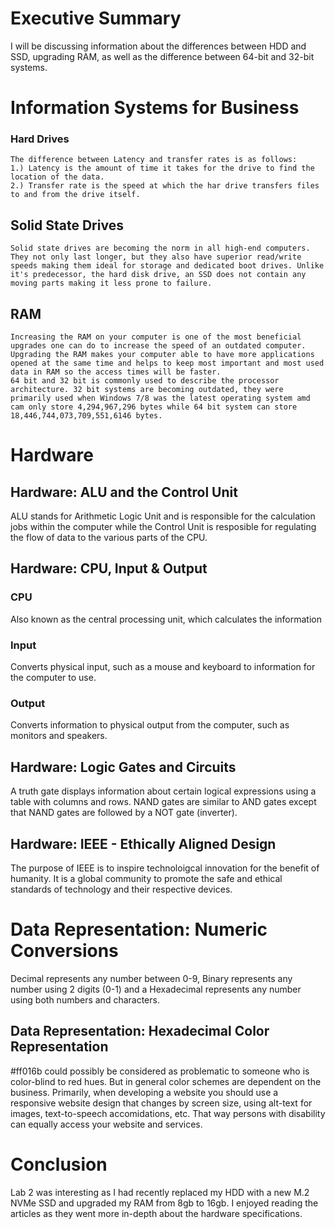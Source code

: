# Executive Summary
  I will be discussing information about the differences between HDD and SSD, upgrading RAM, as well as the difference between 64-bit and 32-bit systems.
# Information Systems for Business
  ### Hard Drives
    The difference between Latency and transfer rates is as follows:
    1.) Latency is the amount of time it takes for the drive to find the location of the data.
    2.) Transfer rate is the speed at which the har drive transfers files to and from the drive itself.
  ## Solid State Drives
    Solid state drives are becoming the norm in all high-end computers. They not only last longer, but they also have superior read/write speeds making them ideal for storage and dedicated boot drives. Unlike it's predecessor, the hard disk drive, an SSD does not contain any moving parts making it less prone to failure.
  ## RAM
    Increasing the RAM on your computer is one of the most beneficial upgrades one can do to increase the speed of an outdated computer. Upgrading the RAM makes your computer able to have more applications opened at the same time and helps to keep most important and most used data in RAM so the access times will be faster.
    64 bit and 32 bit is commonly used to describe the processor architecture. 32 bit systems are becoming outdated, they were primarily used when Windows 7/8 was the latest operating system amd cam only store 4,294,967,296 bytes while 64 bit system can store 18,446,744,073,709,551,6146 bytes.
# Hardware
## Hardware: ALU and the Control Unit
  ALU stands for Arithmetic Logic Unit and is responsible for the calculation jobs within the computer while the Control Unit is resposible for regulating the flow of data to the various parts of the CPU.
## Hardware: CPU, Input & Output
### CPU
  Also known as the central processing unit, which calculates the information
### Input
  Converts physical input, such as a mouse and keyboard to information for the computer to use.
### Output
  Converts information to physical output from the computer, such as monitors and speakers.
## Hardware: Logic Gates and Circuits
  A truth gate displays information about certain logical expressions using a table with columns and rows. NAND gates are similar to AND gates except that NAND gates are followed by a NOT gate (inverter).
## Hardware: IEEE - Ethically Aligned Design
  The purpose of IEEE is to inspire technoloigcal innovation for the benefit of humanity. It is a global community to promote the safe and ethical standards of technology and their respective devices.
# Data Representation: Numeric Conversions
  Decimal represents any number between 0-9, Binary represents any number using 2 digits (0-1) and a Hexadecimal represents any number using both numbers and characters.
## Data Representation: Hexadecimal Color Representation
  #ff016b could possibly be considered as problematic to someone who is color-blind to red hues. But in general color schemes are dependent on the business. Primarily, when developing a website you should use a responsive website design that changes by screen size, using alt-text for images, text-to-speech accomidations, etc. That way persons with disability can equally access your website and services.
# Conclusion
  Lab 2 was interesting as I had recently replaced my HDD with a new M.2 NVMe SSD and upgraded my RAM from 8gb to 16gb. I enjoyed reading the articles as they went more in-depth about the hardware specifications.
